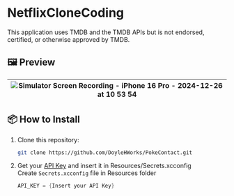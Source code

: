 # NetflixCloneCoding

This application uses TMDB and the TMDB APIs but is not endorsed, certified, or otherwise approved by TMDB.

## 🖼️ Preview
|![Simulator Screen Recording - iPhone 16 Pro - 2024-12-26 at 10 53 54](https://github.com/user-attachments/assets/d0055aa4-d869-41de-949b-af8fde603c4b)|
|---|

## 📦 How to Install  
1. Clone this repository:  
   ```bash  
   git clone https://github.com/DoyleHWorks/PokeContact.git  
   ```  

2. Get your [API Key](https://www.themoviedb.org/settings/api) and insert it in Resources/Secrets.xcconfig
  <br> Create `Secrets.xcconfig` file in Resources folder
   ```swift
   API_KEY = {Insert your API Key}
   ```  
   
